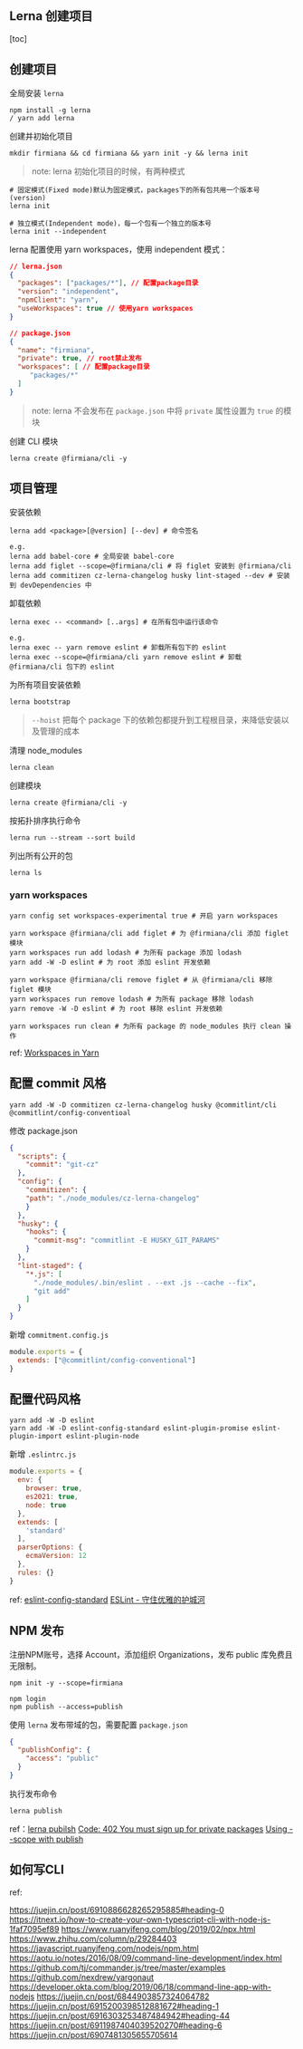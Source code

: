 ## Lerna 创建项目

[toc]

## 创建项目

全局安装 `lerna`

```shell
npm install -g lerna 
/ yarn add lerna
```

创建并初始化项目

```shell
mkdir firmiana && cd firmiana && yarn init -y && lerna init
```

> note: lerna 初始化项目的时候，有两种模式

```shell
# 固定模式(Fixed mode)默认为固定模式，packages下的所有包共用一个版本号(version)
lerna init 

# 独立模式(Independent mode)，每一个包有一个独立的版本号
lerna init --independent 
```

lerna 配置使用 yarn workspaces，使用 independent 模式：

```json
// lerna.json
{
  "packages": ["packages/*"], // 配置package目录
  "version": "independent",
  "npmClient": "yarn",
  "useWorkspaces": true // 使用yarn workspaces
}
```

```json
// package.json
{
  "name": "firmiana",
  "private": true, // root禁止发布
  "workspaces": [ // 配置package目录
     "packages/*"
  ]  
}
```

> note: lerna 不会发布在 `package.json` 中将 `private` 属性设置为 `true` 的模块

创建 CLI 模块

```shell
lerna create @firmiana/cli -y
```



## 项目管理

安装依赖

```shell
lerna add <package>[@version] [--dev] # 命令签名

e.g.
lerna add babel-core # 全局安装 babel-core
lerna add figlet --scope=@firmiana/cli # 将 figlet 安装到 @firmiana/cli
lerna add commitizen cz-lerna-changelog husky lint-staged --dev # 安装到 devDependencies 中
```

卸载依赖

```shell
lerna exec -- <command> [..args] # 在所有包中运行该命令

e.g.
lerna exec -- yarn remove eslint # 卸载所有包下的 eslint
lerna exec --scope=@firmiana/cli yarn remove eslint # 卸载 @firmiana/cli 包下的 eslint 
```

为所有项目安装依赖

```shell
lerna bootstrap
```

> `--hoist` 把每个 package 下的依赖包都提升到工程根目录，来降低安装以及管理的成本

清理 node_modules

```shell
lerna clean
```

创建模块

```shell
lerna create @firmiana/cli -y
```

按拓扑排序执行命令

```shell
lerna run --stream --sort build
```

列出所有公开的包

```shell
lerna ls
```



### yarn workspaces



```shell
yarn config set workspaces-experimental true # 开启 yarn workspaces

yarn workspace @firmiana/cli add figlet # 为 @firmiana/cli 添加 figlet 模块
yarn workspaces run add lodash # 为所有 package 添加 lodash
yarn add -W -D eslint # 为 root 添加 eslint 开发依赖

yarn workspace @firmiana/cli remove figlet # 从 @firmiana/cli 移除 figlet 模块
yarn workspaces run remove lodash # 为所有 package 移除 lodash
yarn remove -W -D eslint # 为 root 移除 eslint 开发依赖

yarn workspaces run clean # 为所有 package 的 node_modules 执行 clean 操作
```

ref: [Workspaces in Yarn](https://classic.yarnpkg.com/blog/2017/08/02/introducing-workspaces/)

## 配置 commit 风格

```shell
yarn add -W -D commitizen cz-lerna-changelog husky @commitlint/cli @commitlint/config-conventioal 
```

修改 package.json

```json
{
  "scripts": {
    "commit": "git-cz"
  },
  "config": {
    "commitizen": {
    "path": "./node_modules/cz-lerna-changelog"
    }
  },
  "husky": {
    "hooks": {
      "commit-msg": "commitlint -E HUSKY_GIT_PARAMS"
    }
  },
  "lint-staged": {
    "*.js": [
      "./node_modules/.bin/eslint . --ext .js --cache --fix",
      "git add"
    ]
  }
}
```

新增 `commitment.config.js`

```javascript
module.exports = {
  extends: ["@commitlint/config-conventional"]
}
```



## 配置代码风格

```shell
yarn add -W -D eslint
yarn add -W -D eslint-config-standard eslint-plugin-promise eslint-plugin-import eslint-plugin-node
```

新增 `.eslintrc.js`

```javascript
module.exports = {
  env: {
    browser: true,
    es2021: true,
    node: true
  },
  extends: [
    'standard'
  ],
  parserOptions: {
    ecmaVersion: 12
  },
  rules: {}
}
```

ref: [eslint-config-standard](https://github.com/standard/eslint-config-standard) [ESLint - 守住优雅的护城河](https://juejin.cn/post/6886265504378388487)

## NPM 发布

注册NPM账号，选择 Account，添加组织 Organizations，发布 public 库免费且无限制。

```shell
npm init -y --scope=firmiana

npm login
npm publish --access=publish
```

使用 `lerna` 发布带域的包，需要配置 `package.json`

```json
{
  "publishConfig": {
    "access": "public"
  }
}
```

执行发布命令

```shell
lerna publish
```

ref：[lerna pubilsh](https://github.com/lerna/lerna/tree/main/commands/publish) [Code: 402 You must sign up for private packages](https://github.com/lerna/lerna/issues/1821) [Using --scope with publish](https://github.com/lerna/lerna/issues/1692)

## 如何写CLI

ref:

https://juejin.cn/post/6910886628265295885#heading-0
https://itnext.io/how-to-create-your-own-typescript-cli-with-node-js-1faf7095ef89
https://www.ruanyifeng.com/blog/2019/02/npx.html
https://www.zhihu.com/column/p/29284403
https://javascript.ruanyifeng.com/nodejs/npm.html
https://aotu.io/notes/2016/08/09/command-line-development/index.html
https://github.com/tj/commander.js/tree/master/examples
https://github.com/nexdrew/yargonaut
https://developer.okta.com/blog/2019/06/18/command-line-app-with-nodejs
https://juejin.cn/post/6844903857324064782
https://juejin.cn/post/6915200398512881672#heading-1
https://juejin.cn/post/6916303253487484942#heading-44
https://juejin.cn/post/6911987404039520270#heading-6
https://juejin.cn/post/6907481305655705614